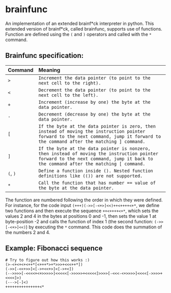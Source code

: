 # brainfunc
An implementation of an extended brainf\*ck interpreter in python. This extended version of brainf\*ck, called brainfunc, supports use of functions. Function are defined using the `(` and `)` operators and called with the `*` command.

## Brainfunc specification:

| Command          | Meaning                                                                     |
| :--------------- | :-------------------------------------------------------------------------- |
| `>`              | `Increment the data pointer (to point to the next cell to the right).`      |
| `<`              | `Decrement the data pointer (to point to the next cell to the left).`       |
| `+`              | `Increment (increase by one) the byte at the data pointer.`                 |
| `-`              | `Decrement (decrease by one) the byte at the data pointer.`                 |
| `[`              | `If the byte at the data pointer is zero, then instead of moving the instruction pointer forward to the next command, jump it forward to the command after the matching ] command.`                                      |
| `]`              | `If the byte at the data pointer is nonzero, then instead of moving the instruction pointer forward to the next command, jump it back to the command after the matching [ command.` |
| `(`, `)`         | `Define a function inside (). Nested function definitions like (()) are not supported.` |
| `*`              | `Call the function that has number == value of the byte at the data pointer.`|

The function are numbered following the order in which they were defined.
For instance, for the code input `(+++)(->>[-<+>]<<)++<++++<+*`, we define two functions and then execute the sequence `++<++++<+*`, which sets the values 2 and 4 in the bytes at positions 0 and -1, then sets the value 1 at byte-position -2 and calls the function of index 1 (the second function: `(->>[-<+>]<<)`) by executing the `*` command. This code does the summation of the numbers 2 and 4.

## Example: Fibonacci sequence
```
# Try to figure out how this works :)
(>-<+<+<+<++*[<+++*>+*>>>+<<<++*])
(->>[-<<+>>]<[->+<<+>]<[->+<])
(-->>>>[-<<<<+<+>>>>>]<<<<<[->>>>>+<<<<<]>>>>[-<<<-<+>>>>]<<<<[->>>>+<<<<]>)
(--->[-]<)
+++++++++++++++<*
```
